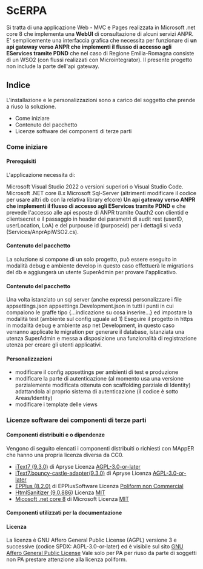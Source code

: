 # ScERPA
Si tratta di una applicazione Web - MVC e Pages realizzata in Microsoft .net core 8 che implementa una **WebUI** di consultazione di alcuni servizi ANPR.
E' semplicemente una interfaccia grafica che necessita per funzionare di **un api gateway verso ANPR che implementi il flusso di accesso agli EServices tramite PDND** che nel caso di Regione Emilia-Romagna consiste di un WSO2 (con flussi realizzati con Microintegrator).
Il presente progetto non include la parte dell'api gateway.

## Indice

L'installazione e le personalizzazioni sono a carico del soggetto che prende a riuso la soluzione.

- Come iniziare
- Contenuto del pacchetto
- Licenze software dei componenti di terze parti

### Come iniziare

#### Prerequisiti
L'applicazione necessita di:

Microsoft Visual Studio 2022 o versioni superiori o Visual Studio Code.\
Microsoft .NET core 8.x
Microsoft Sql-Server (altrimenti modificare il codice per usare altri db con la relativa library efcore)
**Un api gateway verso ANPR che implementi il flusso di accesso agli EServices tramite PDND** e che prevede l'accesso alle api esposte di ANPR tramite Oauth2 con clientid e clientsecret e il passaggio in header dei parametri di audit rest (userID, userLocation, LoA) e del purpouse id (purposeid) per i dettagli si veda (Services/AnprApiWSO2.cs).

#### Contenuto del pacchetto
La soluzione si compone di un solo progetto, può essere eseguito in modalità debug e ambiente develop in questo caso effettuerà le migrations del db e aggiungerà un utente SuperAdmin per provare l'applicativo.

#### Contenuto del pacchetto
Una volta istanziato un sql server (anche express) personalizzare i file 
appsettings.json
appsettings.Development.json
in tutti i punti in cui compaiono le graffe tipo  {...indicazione su cosa inserire...} ed impostare la modalità test (ambiente sul config uguale ad 1)
Eseguire il progetto in https in modalità debug e ambiente asp net Development, in questo caso verranno applicate le migration per generare il database, istanziata una utenza SuperAdmin e messa a disposizione una funzionalità di registrazione utenza per creare gli utenti applicativi.

#### Personalizzazioni

- modificare il config appsettings per ambienti di test e produzione
- modificare la parte di autenticazione (al momento usa una versione parzialemente modificata ottenuta con scaffolding parziale di Identity) adattandola al proprio sistema di autenticazione (il codice è sotto Areas/Identity)
- modificare i template delle views
  
### Licenze software dei componenti di terze parti
#### Componenti distribuiti e o dipendenze
Vengono di seguito elencati i componenti distribuiti o richiesti con MAppER che hanno una propria licenza diversa da CC0.

- [iText7 (9.3.0)](https://itextpdf.com/) di Apryse Licenza [AGPL-3.0-or-later](https://www.gnu.org/licenses/agpl-3.0.html) 
- [iText7.bouncy-castle-adapter(9.3.0)](https://itextpdf.com/) di Apryse Licenza [AGPL-3.0-or-later](https://www.gnu.org/licenses/agpl-3.0.html)
- [EPPlus (8.2.0)](https://epplussoftware.com/) di EPPlusSoftware Licenza [Poliform non Commercial](https://polyformproject.org/licenses/noncommercial/1.0.0)
- [HtmlSanitizer (9.0.886)](https://github.com/mganss/HtmlSanitizer) Licenza [MIT](https://mit-license.org/)
- [Micosoft .net core 8](https://microsoft.com/) di Microsoft Licenza [MIT](https://mit-license.org/)

#### Componenti utilizzati per la documentazione


#### Licenza
La licenza è GNU Affero General Public License (AGPL) versione 3 e successive (codice SPDX: AGPL-3.0-or-later) ed è visibile sul sito [GNU Affero General Public License](https://www.gnu.org/licenses/agpl-3.0.html) 
Vale solo per PA per riuso da parte di soggetti non PA prestare attenzione alla licenza poliform.
